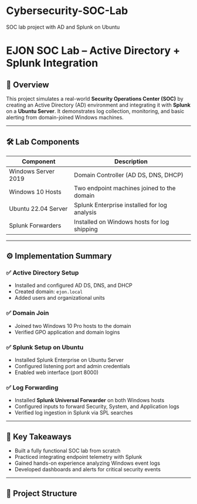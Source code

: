 # Cybersecurity-SOC-Lab
 SOC lab project with AD and Splunk on Ubuntu

# EJON SOC Lab – Active Directory + Splunk Integration

## 🧠 Overview

This project simulates a real-world **Security Operations Center (SOC)** by creating an Active Directory (AD) environment and integrating it with **Splunk** on a **Ubuntu Server**. It demonstrates log collection, monitoring, and basic alerting from domain-joined Windows machines.

---

## 🛠️ Lab Components

| Component           | Description                                  |
|---------------------|----------------------------------------------|
| Windows Server 2019 | Domain Controller (AD DS, DNS, DHCP)         |
| Windows 10 Hosts    | Two endpoint machines joined to the domain   |
| Ubuntu 22.04 Server | Splunk Enterprise installed for log analysis |
| Splunk Forwarders   | Installed on Windows hosts for log shipping  |

---

## ⚙️ Implementation Summary

### ✅ Active Directory Setup
- Installed and configured AD DS, DNS, and DHCP
- Created domain: `ejon.local`
- Added users and organizational units

### ✅ Domain Join
- Joined two Windows 10 Pro hosts to the domain
- Verified GPO application and domain logins

### ✅ Splunk Setup on Ubuntu
- Installed Splunk Enterprise on Ubuntu Server
- Configured listening port and admin credentials
- Enabled web interface (port 8000)

### ✅ Log Forwarding
- Installed **Splunk Universal Forwarder** on both Windows hosts
- Configured inputs to forward Security, System, and Application logs
- Verified log ingestion in Splunk via SPL searches

---

## 🧠 Key Takeaways

- Built a fully functional SOC lab from scratch
- Practiced integrating endpoint telemetry with Splunk
- Gained hands-on experience analyzing Windows event logs
- Developed dashboards and alerts for critical security events

---

## 📁 Project Structure




